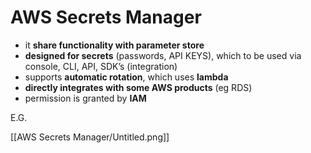 # AWS Secrets Manager

- it **share functionality with parameter store**
- **designed for secrets** (passwords, API KEYS), which to be used via console, CLI, API, SDK’s (integration)
- supports **automatic rotation**, which uses **lambda**
- **directly integrates with some AWS products** (eg RDS)
- permission is granted by **IAM**

E.G.

[[AWS Secrets Manager/Untitled.png]]
